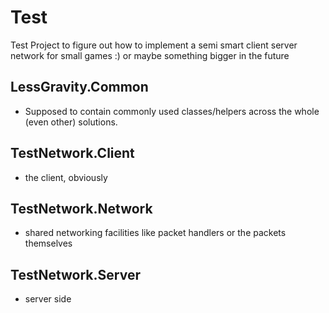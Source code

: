 Test
====
Test Project to figure out how to implement a semi smart client server network for small games :) or maybe something bigger in the future

LessGravity.Common
------------------
- Supposed to contain commonly used classes/helpers across the whole (even other) solutions.

TestNetwork.Client
------------------
- the client, obviously

TestNetwork.Network
-------------------
- shared networking facilities like packet handlers or the packets themselves

TestNetwork.Server
------------------
- server side